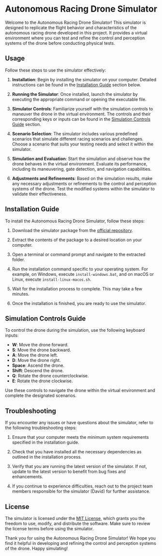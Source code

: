 # Autonomous Racing Drone Simulator

Welcome to the Autonomous Racing Drone Simulator! This simulator is designed to replicate the flight behavior and characteristics of the autonomous racing drone developed in this project. It provides a virtual environment where you can test and refine the control and perception systems of the drone before conducting physical tests.

## Usage

Follow these steps to use the simulator effectively:

1. **Installation**: Begin by installing the simulator on your computer. Detailed instructions can be found in the [Installation Guide](#installation-guide) section below.

2. **Running the Simulator**: Once installed, launch the simulator by executing the appropriate command or opening the executable file.

3. **Simulator Controls**: Familiarize yourself with the simulation controls to maneuver the drone in the virtual environment. The controls and their corresponding keys or inputs can be found in the [Simulation Controls Guide](#simulation-controls-guide) section.

4. **Scenario Selection**: The simulator includes various predefined scenarios that simulate different racing scenarios and challenges. Choose a scenario that suits your testing needs and select it within the simulator.

5. **Simulation and Evaluation**: Start the simulation and observe how the drone behaves in the virtual environment. Evaluate its performance, including its maneuvering, gate detection, and navigation capabilities.

6. **Adjustments and Refinements**: Based on the simulation results, make any necessary adjustments or refinements to the control and perception systems of the drone. Test the modified systems within the simulator to validate their effectiveness.

## Installation Guide

To install the Autonomous Racing Drone Simulator, follow these steps:

1. Download the simulator package from the [official repository](https://github.com/your-repository-link).

2. Extract the contents of the package to a desired location on your computer.

3. Open a terminal or command prompt and navigate to the extracted folder.

4. Run the installation command specific to your operating system. For example, on Windows, execute `install-windows.bat`, and on macOS or Linux, execute `install-linux-macos.sh`.

5. Wait for the installation process to complete. This may take a few minutes.

6. Once the installation is finished, you are ready to use the simulator.

## Simulation Controls Guide

To control the drone during the simulation, use the following keyboard inputs:

- **W**: Move the drone forward.
- **S**: Move the drone backward.
- **A**: Move the drone left.
- **D**: Move the drone right.
- **Space**: Ascend the drone.
- **Shift**: Descend the drone.
- **Q**: Rotate the drone counterclockwise.
- **E**: Rotate the drone clockwise.

Use these controls to navigate the drone within the virtual environment and complete the designated scenarios.

## Troubleshooting

If you encounter any issues or have questions about the simulator, refer to the following troubleshooting steps:

1. Ensure that your computer meets the minimum system requirements specified in the installation guide.

2. Check that you have installed all the necessary dependencies as outlined in the installation process.

3. Verify that you are running the latest version of the simulator. If not, update to the latest version to benefit from bug fixes and enhancements.

4. If you continue to experience difficulties, reach out to the project team members responsible for the simulator (David) for further assistance.

## License

The simulator is licensed under the [MIT License](LICENSE), which grants you the freedom to use, modify, and distribute the software. Make sure to review the license terms before using the simulator.

Thank you for using the Autonomous Racing Drone Simulator! We hope you find it helpful in developing and refining the control and perception systems of the drone. Happy simulating!